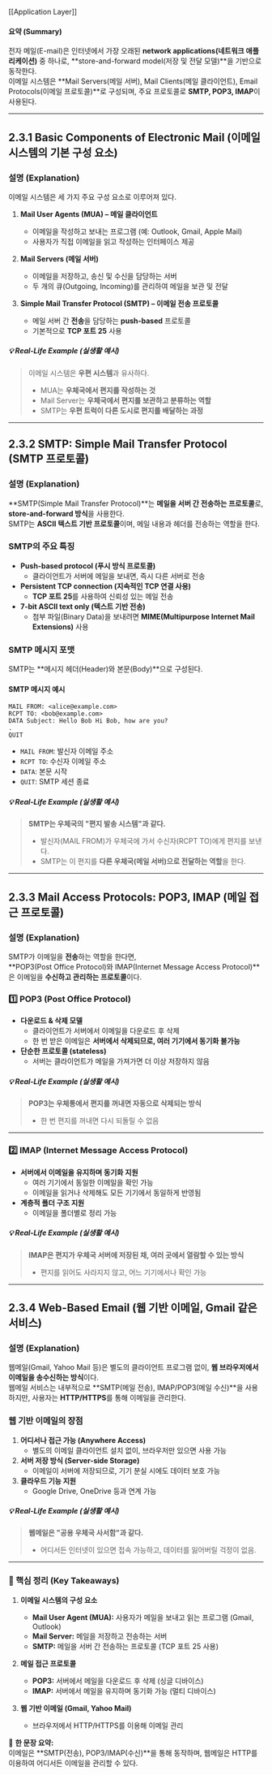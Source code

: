 [[Application Layer]]

#### **요약 (Summary)**

전자 메일(E-mail)은 인터넷에서 가장 오래된 **network applications(네트워크 애플리케이션)** 중 하나로, **store-and-forward model(저장 및 전달 모델)**을 기반으로 동작한다.  
이메일 시스템은 **Mail Servers(메일 서버), Mail Clients(메일 클라이언트), Email Protocols(이메일 프로토콜)**로 구성되며, 주요 프로토콜로 **SMTP, POP3, IMAP**이 사용된다.

---

## **2.3.1 Basic Components of Electronic Mail (이메일 시스템의 기본 구성 요소)**

### **설명 (Explanation)**

이메일 시스템은 세 가지 주요 구성 요소로 이루어져 있다.

1. **Mail User Agents (MUA) – 메일 클라이언트**
    
    - 이메일을 작성하고 보내는 프로그램 (예: Outlook, Gmail, Apple Mail)
    - 사용자가 직접 이메일을 읽고 작성하는 인터페이스 제공
2. **Mail Servers (메일 서버)**
    
    - 이메일을 저장하고, 송신 및 수신을 담당하는 서버
    - 두 개의 큐(Outgoing, Incoming)를 관리하여 메일을 보관 및 전달
3. **Simple Mail Transfer Protocol (SMTP) – 이메일 전송 프로토콜**
    
    - 메일 서버 간 **전송**을 담당하는 **push-based** 프로토콜
    - 기본적으로 **TCP 포트 25** 사용

##### **💡 Real-Life Example (실생활 예시)**

> 이메일 시스템은 **우편 시스템**과 유사하다.
> 
> - MUA는 **우체국에서 편지를 작성하는 것**
> - Mail Server는 **우체국에서 편지를 보관하고 분류하는 역할**
> - SMTP는 **우편 트럭이 다른 도시로 편지를 배달하는 과정**

---

## **2.3.2 SMTP: Simple Mail Transfer Protocol (SMTP 프로토콜)**

### **설명 (Explanation)**

**SMTP(Simple Mail Transfer Protocol)**는 **메일을 서버 간 전송하는 프로토콜**로, **store-and-forward 방식**을 사용한다.  
SMTP는 **ASCII 텍스트 기반 프로토콜**이며, 메일 내용과 헤더를 전송하는 역할을 한다.

### **SMTP의 주요 특징**

- **Push-based protocol (푸시 방식 프로토콜)**
    - 클라이언트가 서버에 메일을 보내면, 즉시 다른 서버로 전송
- **Persistent TCP connection (지속적인 TCP 연결 사용)**
    - **TCP 포트 25**를 사용하여 신뢰성 있는 메일 전송
- **7-bit ASCII text only (텍스트 기반 전송)**
    - 첨부 파일(Binary Data)을 보내려면 **MIME(Multipurpose Internet Mail Extensions)** 사용

### **SMTP 메시지 포맷**

SMTP는 **메시지 헤더(Header)와 본문(Body)**으로 구성된다.

#### **SMTP 메시지 예시**

```
MAIL FROM: <alice@example.com> 
RCPT TO: <bob@example.com> 
DATA Subject: Hello Bob Hi Bob, how are you? 
. 
QUIT
```

- `MAIL FROM`: 발신자 이메일 주소
- `RCPT TO`: 수신자 이메일 주소
- `DATA`: 본문 시작
- `QUIT`: SMTP 세션 종료

##### **💡 Real-Life Example (실생활 예시)**

> **SMTP는 우체국의 "편지 발송 시스템"과 같다.**
> 
> - 발신자(MAIL FROM)가 우체국에 가서 수신자(RCPT TO)에게 편지를 보낸다.
> - SMTP는 이 편지를 **다른 우체국(메일 서버)으로 전달하는 역할**을 한다.

---

## **2.3.3 Mail Access Protocols: POP3, IMAP (메일 접근 프로토콜)**

### **설명 (Explanation)**

SMTP가 이메일을 **전송**하는 역할을 한다면,  
**POP3(Post Office Protocol)와 IMAP(Internet Message Access Protocol)**은 이메일을 **수신하고 관리하는 프로토콜**이다.

### **1️⃣ POP3 (Post Office Protocol)**

- **다운로드 & 삭제 모델**
    - 클라이언트가 서버에서 이메일을 다운로드 후 삭제
    - 한 번 받은 이메일은 **서버에서 삭제되므로, 여러 기기에서 동기화 불가능**
- **단순한 프로토콜 (stateless)**
    - 서버는 클라이언트가 메일을 가져가면 더 이상 저장하지 않음

##### **💡 Real-Life Example (실생활 예시)**

> **POP3는 우체통에서 편지를 꺼내면 자동으로 삭제되는 방식**
> 
> - 한 번 편지를 꺼내면 다시 되돌릴 수 없음

---

### **2️⃣ IMAP (Internet Message Access Protocol)**

- **서버에서 이메일을 유지하며 동기화 지원**
    - 여러 기기에서 동일한 이메일을 확인 가능
    - 이메일을 읽거나 삭제해도 모든 기기에서 동일하게 반영됨
- **계층적 폴더 구조 지원**
    - 이메일을 폴더별로 정리 가능

##### **💡 Real-Life Example (실생활 예시)**

> **IMAP은 편지가 우체국 서버에 저장된 채, 여러 곳에서 열람할 수 있는 방식**
> 
> - 편지를 읽어도 사라지지 않고, 어느 기기에서나 확인 가능

---

## **2.3.4 Web-Based Email (웹 기반 이메일, Gmail 같은 서비스)**

### **설명 (Explanation)**

웹메일(Gmail, Yahoo Mail 등)은 별도의 클라이언트 프로그램 없이, **웹 브라우저에서 이메일을 송수신하는 방식**이다.  
웹메일 서비스는 내부적으로 **SMTP(메일 전송), IMAP/POP3(메일 수신)**을 사용하지만, 사용자는 **HTTP/HTTPS**를 통해 이메일을 관리한다.

### **웹 기반 이메일의 장점**

1. **어디서나 접근 가능 (Anywhere Access)**
    - 별도의 이메일 클라이언트 설치 없이, 브라우저만 있으면 사용 가능
2. **서버 저장 방식 (Server-side Storage)**
    - 이메일이 서버에 저장되므로, 기기 분실 시에도 데이터 보호 가능
3. **클라우드 기능 지원**
    - Google Drive, OneDrive 등과 연계 가능

##### **💡 Real-Life Example (실생활 예시)**

> **웹메일은 "공용 우체국 사서함"과 같다.**
> 
> - 어디서든 인터넷이 있으면 접속 가능하고, 데이터를 잃어버릴 걱정이 없음.

---

### **📌 핵심 정리 (Key Takeaways)**

1. **이메일 시스템의 구성 요소**
    
    - **Mail User Agent (MUA):** 사용자가 메일을 보내고 읽는 프로그램 (Gmail, Outlook)
    - **Mail Server:** 메일을 저장하고 전송하는 서버
    - **SMTP:** 메일을 서버 간 전송하는 프로토콜 (TCP 포트 25 사용)
2. **메일 접근 프로토콜**
    
    - **POP3:** 서버에서 메일을 다운로드 후 삭제 (싱글 디바이스)
    - **IMAP:** 서버에서 메일을 유지하며 동기화 가능 (멀티 디바이스)
3. **웹 기반 이메일 (Gmail, Yahoo Mail)**
    
    - 브라우저에서 HTTP/HTTPS를 이용해 이메일 관리

🚀 **한 문장 요약:**  
이메일은 **SMTP(전송), POP3/IMAP(수신)**을 통해 동작하며, 웹메일은 HTTP를 이용하여 어디서든 이메일을 관리할 수 있다.